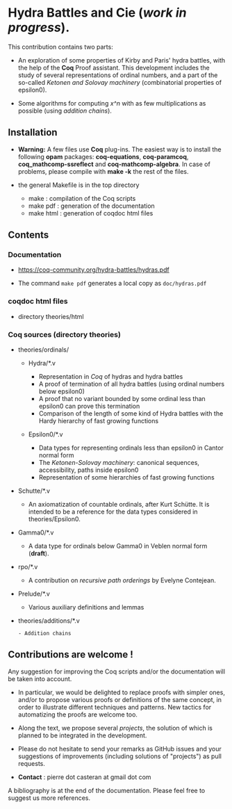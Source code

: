 #  Hydra Battles and Cie (_work in progress_).

This contribution contains two parts:

- An exploration of some properties of Kirby and Paris' hydra battles, with the help of the **Coq** Proof assistant. This development includes the study of several representations of ordinal numbers, and a part of the so-called _Ketonen and Solovay machinery_ (combinatorial properties of epsilon0).

- Some algorithms for computing _x^n_ with as few multiplications as possible (using _addition chains_).


##  Installation
-   __Warning:__  A few files use __Coq__ plug-ins. The easiest way is to install  the following __opam__ packages:
      __coq-equations__,  __coq-paramcoq__, __coq_mathcomp-ssreflect__ and 
    __coq-mathcomp-algebra__. In case of problems, please compile with __make -k__ the rest of the files.
      
-  the general Makefile is in the top directory 
     - make : compilation of the Coq scripts
     - make pdf : generation of the documentation
     - make html : generation of coqdoc html files 

##   Contents

### Documentation
- https://coq-community.org/hydra-battles/hydras.pdf
     
- The command `make pdf` generates a local copy as `doc/hydras.pdf`

###  coqdoc html files
 - directory theories/html


### Coq sources (directory theories)

- theories/ordinals/
  -   Hydra/*.v 
      -    Representation in _Coq_ of hydras and hydra 
   battles
      - A proof of termination of all hydra battles (using ordinal numbers below epsilon0)
      - A proof that no variant bounded by some ordinal less than epsilon0 can prove this termination
      - Comparison of the length of some kind of Hydra battles with the Hardy hierarchy of fast growing functions
    
  -  Epsilon0/*.v
	  - Data types for representing ordinals less than epsilon0 in Cantor normal form
	  - The _Ketonen-Solovay machinery_: canonical sequences, accessibility, paths inside epsilon0
	  - Representation of some hierarchies of fast growing functions
   
 -  Schutte/*.v
       - An axiomatization of countable ordinals, after Kurt Schütte. It is intended to be a reference for the data types considered in theories/Epsilon0.

  - Gamma0/*.v
       - A data type for ordinals below Gamma0 in Veblen normal form (**draft**).
  
  - rpo/*.v
      - A contribution on _recursive path orderings_ by Evelyne Contejean.
  
  - Prelude/*.v
     - Various auxiliary definitions and lemmas

- theories/additions/*.v
  
      - Addition chains

 
## Contributions are welcome ! 
  Any suggestion for improving the Coq scripts and/or the documentation will be taken into account.
  
  - In particular, we would be delighted to replace proofs with simpler ones, and/or to propose various proofs or definitions of the same concept, in order to illustrate different techniques and patterns. New tactics for automatizing the proofs are welcome too.

  - Along the text, we propose several _projects_, the solution of which is planned to be integrated in the development. 
  
 - Please do not hesitate to send your remarks as GitHub  issues and your suggestions of improvements (including solutions of "projects") as pull requests. 
  
  - __Contact__ : pierre dot casteran at gmail dot com   

A bibliography is at the end of the documentation. Please feel free to suggest us more references. 

